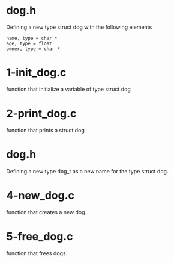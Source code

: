 # dog.h

Defining a new type struct dog with the following elements

    name, type = char *
    age, type = float
    owner, type = char *
    
 # 1-init_dog.c
 
 function that initialize a variable of type struct dog
 
 # 2-print_dog.c

function that prints a struct dog
 
 # dog.h

Defining a new type dog_t as a new name for the type struct dog.

# 4-new_dog.c

function that creates a new dog.

# 5-free_dog.c

function that frees dogs.
